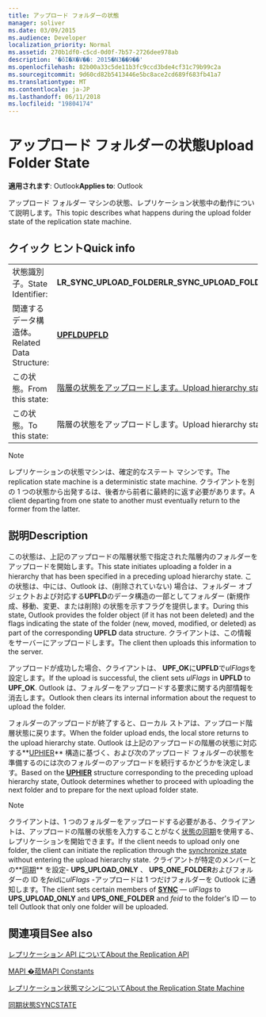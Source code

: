 ```yaml
---
title: アップロード フォルダーの状態
manager: soliver
ms.date: 03/09/2015
ms.audience: Developer
localization_priority: Normal
ms.assetid: 270b1df0-c5cd-0d0f-7b57-2726dee978ab
description: '�ŏI�X�V��: 2015�N3��9��'
ms.openlocfilehash: 82b00a33c5de11b3fc9ccd3bde4cf31c79b99c2a
ms.sourcegitcommit: 9d60cd82b5413446e5bc8ace2cd689f683fb41a7
ms.translationtype: MT
ms.contentlocale: ja-JP
ms.lasthandoff: 06/11/2018
ms.locfileid: "19804174"
---
```

# <a name="upload-folder-state"></a><span data-ttu-id="18f80-103">アップロード フォルダーの状態</span><span class="sxs-lookup"><span data-stu-id="18f80-103">Upload Folder State</span></span>

  
  
<span data-ttu-id="18f80-104">**適用されます**: Outlook</span><span class="sxs-lookup"><span data-stu-id="18f80-104">**Applies to**: Outlook</span></span> 
  
 <span data-ttu-id="18f80-105">アップロード フォルダー マシンの状態、レプリケーション状態中の動作について説明します。</span><span class="sxs-lookup"><span data-stu-id="18f80-105">This topic describes what happens during the upload folder state of the replication state machine.</span></span> 
  
## <a name="quick-info"></a><span data-ttu-id="18f80-106">クイック ヒント</span><span class="sxs-lookup"><span data-stu-id="18f80-106">Quick info</span></span>

|||
|:-----|:-----|
|<span data-ttu-id="18f80-107">状態識別子。</span><span class="sxs-lookup"><span data-stu-id="18f80-107">State Identifier:</span></span>  <br/> |<span data-ttu-id="18f80-108">**LR_SYNC_UPLOAD_FOLDER**</span><span class="sxs-lookup"><span data-stu-id="18f80-108">**LR_SYNC_UPLOAD_FOLDER**</span></span> <br/> |
|<span data-ttu-id="18f80-109">関連するデータ構造体。</span><span class="sxs-lookup"><span data-stu-id="18f80-109">Related Data Structure:</span></span>  <br/> |<span data-ttu-id="18f80-110">**[UPFLD](upfld.md)**</span><span class="sxs-lookup"><span data-stu-id="18f80-110">**[UPFLD](upfld.md)**</span></span> <br/> |
|<span data-ttu-id="18f80-111">この状態。</span><span class="sxs-lookup"><span data-stu-id="18f80-111">From this state:</span></span>  <br/> |[<span data-ttu-id="18f80-112">階層の状態をアップロードします。</span><span class="sxs-lookup"><span data-stu-id="18f80-112">Upload hierarchy state</span></span>](upload-hierarchy-state.md) <br/> |
|<span data-ttu-id="18f80-113">この状態。</span><span class="sxs-lookup"><span data-stu-id="18f80-113">To this state:</span></span>  <br/> |<span data-ttu-id="18f80-114">階層の状態をアップロードします。</span><span class="sxs-lookup"><span data-stu-id="18f80-114">Upload hierarchy state</span></span>  <br/> |
   
> [!NOTE]
> <span data-ttu-id="18f80-115">レプリケーションの状態マシンは、確定的なステート マシンです。</span><span class="sxs-lookup"><span data-stu-id="18f80-115">The replication state machine is a deterministic state machine.</span></span> <span data-ttu-id="18f80-116">クライアントを別の 1 つの状態から出発するは、後者から前者に最終的に返す必要があります。</span><span class="sxs-lookup"><span data-stu-id="18f80-116">A client departing from one state to another must eventually return to the former from the latter.</span></span> 
  
## <a name="description"></a><span data-ttu-id="18f80-117">説明</span><span class="sxs-lookup"><span data-stu-id="18f80-117">Description</span></span>

<span data-ttu-id="18f80-118">この状態は、上記のアップロードの階層状態で指定された階層内のフォルダーをアップロードを開始します。</span><span class="sxs-lookup"><span data-stu-id="18f80-118">This state initiates uploading a folder in a hierarchy that has been specified in a preceding upload hierarchy state.</span></span> <span data-ttu-id="18f80-119">この状態は、中には、Outlook は、(削除されていない) 場合は、フォルダー オブジェクトおよび対応する**UPFLD**のデータ構造の一部としてフォルダー (新規作成、移動、変更、または削除) の状態を示すフラグを提供します。</span><span class="sxs-lookup"><span data-stu-id="18f80-119">During this state, Outlook provides the folder object (if it has not been deleted) and the flags indicating the state of the folder (new, moved, modified, or deleted) as part of the corresponding **UPFLD** data structure.</span></span> <span data-ttu-id="18f80-120">クライアントは、この情報をサーバーにアップロードします。</span><span class="sxs-lookup"><span data-stu-id="18f80-120">The client then uploads this information to the server.</span></span> 
  
<span data-ttu-id="18f80-121">アップロードが成功した場合、クライアントは、 **UPF_OK**に**UPFLD**で*ulFlags*を設定します。</span><span class="sxs-lookup"><span data-stu-id="18f80-121">If the upload is successful, the client sets  *ulFlags*  in **UPFLD** to **UPF_OK**.</span></span> <span data-ttu-id="18f80-122">Outlook は、フォルダーをアップロードする要求に関する内部情報を消去します。</span><span class="sxs-lookup"><span data-stu-id="18f80-122">Outlook then clears its internal information about the request to upload the folder.</span></span> 
  
<span data-ttu-id="18f80-123">フォルダーのアップロードが終了すると、ローカル ストアは、アップロード階層状態に戻ります。</span><span class="sxs-lookup"><span data-stu-id="18f80-123">When the folder upload ends, the local store returns to the upload hierarchy state.</span></span> <span data-ttu-id="18f80-124">Outlook は上記のアップロードの階層の状態に対応する**[UPHIER](uphier.md)** 構造に基づく、および次のアップロード フォルダーの状態を準備するのには次のフォルダーのアップロードを続行するかどうかを決定します。</span><span class="sxs-lookup"><span data-stu-id="18f80-124">Based on the **[UPHIER](uphier.md)** structure corresponding to the preceding upload hierarchy state, Outlook determines whether to proceed with uploading the next folder and to prepare for the next upload folder state.</span></span> 
  
> [!NOTE]
> <span data-ttu-id="18f80-125">クライアントは、1 つのフォルダーをアップロードする必要がある、クライアントは、アップロードの階層の状態を入力することがなく[状態の同期](synchronize-state.md)を使用する、レプリケーションを開始できます。</span><span class="sxs-lookup"><span data-stu-id="18f80-125">If the client needs to upload only one folder, the client can initiate the replication through the [synchronize state](synchronize-state.md) without entering the upload hierarchy state.</span></span> <span data-ttu-id="18f80-126">クライアントが特定のメンバーとの**[同期](sync.md)** を設定- **UPS_UPLOAD_ONLY** 、 **UPS_ONE_FOLDER**およびフォルダーの ID を*feid*に*ulFlags* -アップロードは 1 つだけフォルダーを Outlook に通知します。</span><span class="sxs-lookup"><span data-stu-id="18f80-126">The client sets certain members of **[SYNC](sync.md)** —  *ulFlags*  to **UPS_UPLOAD_ONLY** and **UPS_ONE_FOLDER** and  *feid*  to the folder's ID — to tell Outlook that only one folder will be uploaded.</span></span> 
  
## <a name="see-also"></a><span data-ttu-id="18f80-127">関連項目</span><span class="sxs-lookup"><span data-stu-id="18f80-127">See also</span></span>



[<span data-ttu-id="18f80-128">レプリケーション API について</span><span class="sxs-lookup"><span data-stu-id="18f80-128">About the Replication API</span></span>](about-the-replication-api.md)
  
[<span data-ttu-id="18f80-129">MAPI �萔</span><span class="sxs-lookup"><span data-stu-id="18f80-129">MAPI Constants</span></span>](mapi-constants.md)
  
[<span data-ttu-id="18f80-130">レプリケーション状態マシンについて</span><span class="sxs-lookup"><span data-stu-id="18f80-130">About the Replication State Machine</span></span>](about-the-replication-state-machine.md)
  
[<span data-ttu-id="18f80-131">同期状態</span><span class="sxs-lookup"><span data-stu-id="18f80-131">SYNCSTATE</span></span>](syncstate.md)


